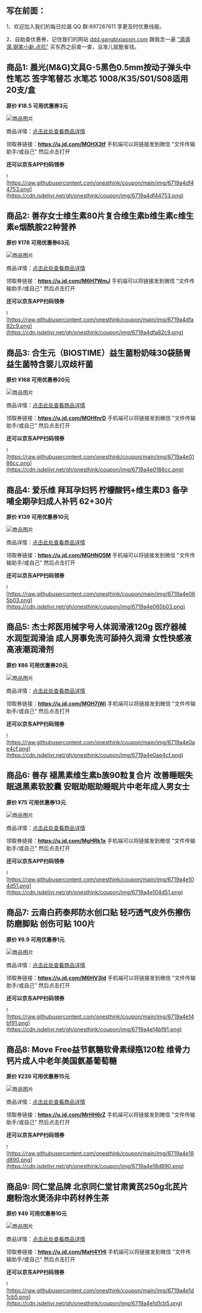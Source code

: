 ## 写在前面：

1、欢迎加入我们的每日捡漏 QQ 群:897287611 享更及时优惠线报。

2、自助查优惠券，记住我们的网站 [ddd.gangbixiaoxin.com](https://ddd.gangbixiaoxin.com) 跟我念一遍 ["滴滴滴.钢笔小新.点抗"](https://ddd.gangbixiaoxin.com) 买东西之前查一查，没准儿就能省钱。

## 商品1: 晨光(M&amp;G)文具G-5黑色0.5mm按动子弹头中性笔芯 签字笔替芯 水笔芯 1008/K35/S01/S08适用 20支/盒

**原价 ¥18.5 可用优惠券3元**

![商品图片](http://img14.360buyimg.com/n1/jfs/t1/208270/28/45404/121273/670cacc5F7f0440fc/aede7924453f51a1.jpg)

商品详情：[点击此处查看商品详情](https://union-click.jd.com/jdc?e=1003156031&amp;p=JF8BAZkJK1olXwIHVllaC0keCl8KE1kcWAYyEAEFVhQnWipNWhkeQxhZDAELXx9IHDRdBAlLARhaEQoBFxJSXzIGWQFRUUZiDSc4dCJLXTtIXj4TBUZxBwQoQTNQUAEPWx0cPWZDHSpcYQ1XRGptXlsCHQp2CwQ9cThgRBd9fwh3B2YAIyxUailOZyt_biNxP09-Hz0vADJzcG4KbDkcNGRbPwA-cStHeAxrRSxKLWF1HV4cfC9gXjpxRQFiKF9_MCo1QzNudwp8UiBUK29UNioUfxwnfSZAfT5RHG9gKAoEbB93RRUNbCRGGwoOZF9tC0oXBGYOHF0cWDYyVF5tXiUXAm4JGloVXQMAZF9tCE0UC2kKGVIQXA8CUW5dAEwn1MKwztGkiI67gMDV3_Kw1ua0z8WdbTYyV25dCUoVA2sPGlkVbTYCV25eOBV5AjwOGVpGCVRsCF0BVAwfVW1mHFscXgICVlhtCkoWAW04K2tVPV97MSI0VBVDQyptHQNVLlVYIRclTxh5BC9OEjt1HE92VTcbSAwSZioIK1sl)

领取券链接：**https://u.jd.com/MOHX3tf** 手机端可以将链接发到微信 "文件传输助手/或自己" 然后点击打开

**还可以京东APP扫码领券**

![https://raw.githubusercontent.com/onesthink/coupon/main/img/6719a4df44753.png](https://cdn.jsdelivr.net/gh/onesthink/coupon/img/6719a4df44753.png)

## 商品2: 善存女士维生素80片复合维生素b维生素c维生素e烟酰胺22种营养

**原价 ¥178 可用优惠券63元**

![商品图片](http://img14.360buyimg.com/n1/jfs/t1/241603/2/20643/160137/67177239F4278521d/9473a07ad9423f8f.jpg)

商品详情：[点击此处查看商品详情](https://union-click.jd.com/jdc?e=1003156031&amp;p=JF8BAa4JK1olXwIHUFhYC0wUAF8PElIdWgAKZBoCUBVIMzZNXhpXVhgcDwYCXhxDXHBTTkRHA1ocDBsJVFRORjNVFRlPGQoANzhfSCpxRRFsEjtiXm5JIiMjDAxgQQdmGQlSPGV2PxoKaDBsATB_Qh4USkYOI1wLWzJ0fC5-byxzKXJHFDwvczdgWSpMfzlyPmZYCls4eihrdxh_RTlnJnp1VRsZfDJOcw9QeBxiAnJgIxcUTDwVdzdgRD9mKl1bJCkqfBFydxtqbDgVH3F7DjwpUTxIex8cGS4BX3MyCSUmdxJ2RD9rcjlpOngGDy4Dd1VTY2MEK1olXgcCU1dbD00eBl84G1slH2jW8-uFq-PCjcPcq8_B_7bV7_qKrcQTM244G10WVQAAVlpeCkMVA18IE1wliqu6gdTs3cOu1_GAzOKyiI--gMDVOHsnAF8IGloXXQIFVVxdOHsXAF8LKwV7XFUEVl9fCkx5X2xURwVDFQZsU15aC0oTBms4GVoUXwQyZG5fay0VQw5uXSVxVGZ1VzYWfjZpByh_WTN7X1RFNT0pYw9AYxRzGQRiBEMDZF5t)

领取券链接：**https://u.jd.com/M6H7WmJ** 手机端可以将链接发到微信 "文件传输助手/或自己" 然后点击打开

**还可以京东APP扫码领券**

![https://raw.githubusercontent.com/onesthink/coupon/main/img/6719a4dfa82c9.png](https://cdn.jsdelivr.net/gh/onesthink/coupon/img/6719a4dfa82c9.png)

## 商品3: 合生元（BIOSTIME）益生菌粉奶味30袋肠胃益生菌特含婴儿双歧杆菌

**原价 ¥168 可用优惠券20元**

![商品图片](http://img14.360buyimg.com/n1/jfs/t1/186395/7/50102/213153/671915b7F0d69a397/75a846730871d1ce.jpg)

商品详情：[点击此处查看商品详情](https://union-click.jd.com/jdc?e=1003156031&amp;p=JF8BAbMJK1olXwIHVlhbC0wSC18IGloUXA4KVl1eDUsnRzBQRQQlBENHFRxWFlVMWzBeTA9KQl1XSwwDVFVPRjtUBAJQAVsMFgQZBEJAexwMHShKKW4HAlYHQAp_VjMOaVJLHWgADgMiXzVoBhVQbj4dBnF2MBdKSEdjeh9tbChyAnB7KD0qUTxQexpsfDlMPQRhNlc4ahFnRxl9YzJ3XFRJIwZUay9ka21_aVNlP19XECpfdC9sYAxJbzJlDn9xVBorfDxKVhZWQSxONVZgN14DcDJjYRZ7fARjNHZRIy0uX3tXYQkWGiISXmZ4AA0tAC5xRCdycAJ1UQoyVW5eCUsQCmkPHVIQbTYCVG4OZhBCHzxQRRlQBVpWV16LovDBpsHRpeYlXDYCUl1VDkkVCmoKG1kXbQYKU26KpfPCid7dk-LBw47V7fmIgffDnec4K2sWbQYDVVxdDEwWAW84K1sWbQUyCjBcW0wSC24BEzVJXlpeEw1UXiUQAGwKHV8cWTYAVV9fCnsnM2ZfYygRW3VdIDZYXkNNSy5gTgcTLw9cFDBfUhZoVBF3HiFNKGMKDykpbAInA18)

领取券链接：**https://u.jd.com/MOHfnrD** 手机端可以将链接发到微信 "文件传输助手/或自己" 然后点击打开

**还可以京东APP扫码领券**

![https://raw.githubusercontent.com/onesthink/coupon/main/img/6719a4e0186cc.png](https://cdn.jsdelivr.net/gh/onesthink/coupon/img/6719a4e0186cc.png)

## 商品4: 爱乐维 拜耳孕妇钙 柠檬酸钙+维生素D3 备孕哺全期孕妇成人补钙 62+30片

**原价 ¥139 可用优惠券10元**

![商品图片](http://img14.360buyimg.com/n1/jfs/t1/3209/22/26209/133952/670a37f5F4ef0585a/76e1dd7ce0c1ce8c.jpg)

商品详情：[点击此处查看商品详情](https://union-click.jd.com/jdc?e=1003156031&amp;p=JF8BAakJK1olXwIHVlxcDkIXBF8IGloVXAAHVlpcCkonRzBQRQQlBENHFRxWFlVMWzBeTA9KQl1XSwwDVFVPRjtUBAJQAVsMFgQZBBkRQywBYQV1Jl92Khk-YzdAUytdRAtQX2gAVlk5DiJVVAdsGRlsNXxgF1ZKSEdjeh9tbDhyHHFrKDgqeyBTexpsfjlMJQR1NlYqahJ3RxltYzx3XFRJNAZVeC9kc21reVJ2P1xQXD0_cC5sYAxWbSJlOX9hJxspCTxKVhZJWj1eNnB1DgxfcDJjYRtBUgViAlRrLT0mX3tsXB93Ww19OmULADsoDilCS2oIYidTUQoyVW5eCUsQCmkPHVIQbTYCVG4fZp2ug7qAuo2f2FRDFm5cOEsRAGcOGVkRXgEDVVltCEMQM7ilo46f7NOK7YrDgJyupLqBp4-L1TYyZF1tCEoWAW8MHFoXXTYyVF1tC3tJbW5bHF4dXA8KOgJeVBdJWzRVdVwWXQ8HV15YOEkWAm0KK2slDwBCF1cnVitsWht2XDh-IVFSEAsCWA4VbW0KHD8TNERVPDpfSjJ_eQ1LE2sVbQ)

领取券链接：**https://u.jd.com/MGHNO5M** 手机端可以将链接发到微信 "文件传输助手/或自己" 然后点击打开

**还可以京东APP扫码领券**

![https://raw.githubusercontent.com/onesthink/coupon/main/img/6719a4e065b03.png](https://cdn.jsdelivr.net/gh/onesthink/coupon/img/6719a4e065b03.png)

## 商品5: 杰士邦医用械字号人体润滑液120g 医疗器械 水润型润滑油 成人房事免洗可舔持久润滑 女性快感液高液潮润滑剂

**原价 ¥86 可用优惠券20元**

![商品图片](http://img14.360buyimg.com/n1/jfs/t1/190726/6/49910/122071/671667cbFc9f10483/3b459d56e648c5e7.jpg)

商品详情：[点击此处查看商品详情](https://union-click.jd.com/jdc?e=1003156031&amp;p=JF8BAawJK1olXwIHUVhZAUsRA18IGloUWA8AUlpeDE0nRzBQRQQlBENHFRxWFlVMWzBeTA9KQl1XSwwDVFVPRjtUBAJQAVsMFgQZBEoXChN_TDpxXw5qFi0YbRESS21pEhBUH2gAMCYECCt8fzVJWSxKNl10FwlKSEdjeh9tbChiAXJdBjgqUThWexpsfTlPNQRhNlc9ahJvRw9TYCx3FFRJIxZUaC9ka21-eVNjP1xhEz0_dCJsYAxWb1lDDnJhKxkqCTxKVhZJWjgXCG1iDhgecDJjYRtRcARhAmZnIC0UX3t-YCZTXF9xCWZQFF4PdxFlCzx0UzpTUQoyVW5eCUsQCmkPHVIQbTYCVG4OZpy7gruagYOmytOLyIr3hHsWM28OGFMTXwQGV1daCUsnA2cPK4y45dOI5YvVsZ-Ji7ixvI6c4dKc3G5tOEgnA24JGVsRWgcAVG5tCEgnAF9WdVpGWgEDXV5VZhcUXzNWQQBJMwEBVF5dDkofM20JGlkXbTYyVV5UdDxAYgsKEzNXLkNnDlsVCioeSC5KdVlxJV8CNDUhUgpVdDBjQC1WCjYCZA)

领取券链接：**https://u.jd.com/MOH7jWi** 手机端可以将链接发到微信 "文件传输助手/或自己" 然后点击打开

**还可以京东APP扫码领券**

![https://raw.githubusercontent.com/onesthink/coupon/main/img/6719a4e0ae4cf.png](https://cdn.jsdelivr.net/gh/onesthink/coupon/img/6719a4e0ae4cf.png)

## 商品6: 善存 褪黑素维生素b族90粒复合片 改善睡眠失眠退黑素软胶囊 安眠助眠助睡眠片中老年成人男女士

**原价 ¥75 可用优惠券13元**

![商品图片](http://img14.360buyimg.com/n1/jfs/t1/182784/15/49123/149024/6717723cF7b64a480/a68036d0a9735c03.jpg)

商品详情：[点击此处查看商品详情](https://union-click.jd.com/jdc?e=1003156031&amp;p=JF8BAa4JK1olXwIHUFhdCU8fB18LGVscXwcCZBoCUBVIMzZNXhpXVhgcDwYCXhxDXHBTTkRHA1ocDBsJVFRORjNVFRlPGQpjFV0GfRITdTBVGghgKUYBMwk7eDRHYjpmGS92LUd7Ej4IDxNPYhd4ei5ISkYOIFwhajJkaCt8byxzKnJHFjwkezdgWS0Bfzl-Pn9mClY4ejRrYDJ8EzlsInp2VRsBfCl_ZwxQeBxiAnJnIwciTz9IazdgRD9mOwRXMDopAU11AhtqbDgVH3JdBjgqezhSex8cGS4BX3MyHTkeTChuUz9rQi1hXXh6FzUbdCxVRWMEK1olXgcCU1dbD00eBl84G1slH2jW8-uFq-PCjcPcq8_B_7bV7_qKrcQTM244G10WVQAAVldYDUwXBl8IE1wliqu6gdTs3cOu1_GAzOKyiI--gMDVOHsnAF8IGloXXQIFVVxdOHsXAF8LKwV7XFUFUVddC0x5X2xURxxHCFtsU11eCksWAWg4GVoUXwQyZG48SUhMdjYMbQRIXFV3IB5ebxxxcxBYeg57X3JhJB8kTitCBDdQeiNlPHNfZF5t)

领取券链接：**https://u.jd.com/MgHRk1x** 手机端可以将链接发到微信 "文件传输助手/或自己" 然后点击打开

**还可以京东APP扫码领券**

![https://raw.githubusercontent.com/onesthink/coupon/main/img/6719a4e104d51.png](https://cdn.jsdelivr.net/gh/onesthink/coupon/img/6719a4e104d51.png)

## 商品7: 云南白药泰邦防水创口贴  轻巧透气皮外伤擦伤防磨脚贴 创伤可贴 100片

**原价 ¥9.9 可用优惠券1元**

![商品图片](http://img14.360buyimg.com/n1/jfs/t1/185251/31/49957/152483/6715ebd8Fc36503a0/18dc76520070d704.jpg)

商品详情：[点击此处查看商品详情](https://union-click.jd.com/jdc?e=1003156031&amp;p=JF8BAa8JK1olXwYLVVxUDE0UAV8IGloUXA4HUltYAUInRzBQRQQlBENHFRxWFlVMWzBeTA9KQl1XSwwDVFVPRjtUBAJQAVsMFgQZBCliRwlXRT5RDQ9REy0qTh9ccGxPcBIVGmgANDgIfSBCRiZ2UyMUNHt7LwlKSEdjeh9tbChyAnFrBjcpe0tLexpsfzlPLQR0JlYrahJrRwxDYz93XHpJIBZUay9ke21-aVNmP19hCyo0cz1sYAxWbSJxPn9xJxspUjxKVhZJWDlOKm1nIy4dcDJjZhZ7ZBlhNGZiLS0iX3seBAxBW1kWR2UDMggPaDVVfiYPUlNDUQoyVW5eCUsQCmkPHVIQbTYCVG4fZpKnqLuFso290d--yonikZ-fjV8JK1sTXg4EVlxUDU8fBm84G1MSbdGv7IvXuZ6furuWk4ys-tOL6IrDgHsnM2w4G1oUXwYGU19fCHsnA2w4GGtLMwdRU1sNCU1EbTMLRwdSCFJYOlleCE4UCmoNK1kUXAQAZG5taj5TZTBWfh9FVFVFJykbXABkAChjUltSMwRiMgsoYx5SShFAY1p8IH95A25dOA)

领取券链接：**https://u.jd.com/M6HV3ld** 手机端可以将链接发到微信 "文件传输助手/或自己" 然后点击打开

**还可以京东APP扫码领券**

![https://raw.githubusercontent.com/onesthink/coupon/main/img/6719a4e14bf91.png](https://cdn.jsdelivr.net/gh/onesthink/coupon/img/6719a4e14bf91.png)

## 商品8: Move Free益节氨糖软骨素绿瓶120粒 维骨力钙片成人中老年美国氨基葡萄糖

**原价 ¥239 可用优惠券15元**

![商品图片](http://img14.360buyimg.com/n1/jfs/t1/173827/26/50255/151853/6718947cF0b9bcc8b/a47e99167e135a85.jpg)

商品详情：[点击此处查看商品详情](https://union-click.jd.com/jdc?e=1003156031&amp;p=JF8BAaUJK1olXwMBUFlfDE4RAF8LHVIcWwQAZBoCUBVIMzZNXhpXVhgcDwYCXhxDXHBTTkRHA1ocDBsJVFRORjNVFRlPGQpUMjsVb0t_ZilbXCZsGlhQMzkNWBNWWQdmGRNRFGBrLBcACSt3VTFqQ11TSkYOIFwPWzJkeCp8QSxzKnJHEzwkczdjAi0OfzJmPnJ2Clc4cThrdDJ8HTlsBHp7IBxaa0lNYw96eBxiAnZlIz1dTz9uazdgRD9mKnQCKikAAQhhZxtqbCgVAnJrNDsqQShLex8cGS4BX3MyUkAvVVEJARFrEg9cDmJQL0A-DEhEY2MEK1olXgcCU1dbD00eBl84G1slH2hABgcFXxwL2tmTwvqBbQcyVFheAE0VAWYNHVwdXjYCXFlt3-av1uW5ztOsiZiKg-f63cKr1_GAK2slXjYCVV9fCE8QAm0IK2sVXjYBZAAzCRgQBmcJEgt7AQVeCBkJSxl5BGwLGFwSWwcyVl9cCkknM19efT5dOgZqMRgOTzZuRDFafDxFDV5DDjYzCgNTSglhYxJIXGZiAgA_UE1RM284)

领取券链接：**https://u.jd.com/MrHH6rZ** 手机端可以将链接发到微信 "文件传输助手/或自己" 然后点击打开

**还可以京东APP扫码领券**

![https://raw.githubusercontent.com/onesthink/coupon/main/img/6719a4e18d890.png](https://cdn.jsdelivr.net/gh/onesthink/coupon/img/6719a4e18d890.png)

## 商品9: 同仁堂品牌 北京同仁堂甘肃黄芪250g北芪片磨粉泡水煲汤非中药材养生茶

**原价 ¥49 可用优惠券10元**

![商品图片](http://img14.360buyimg.com/n1/jfs/t1/135080/39/49243/222101/6718bbe0F285b527d/f0fa2c5852a60443.jpg)

商品详情：[点击此处查看商品详情](https://union-click.jd.com/jdc?e=1003156031&amp;p=JF8BAacJK1olXwIHUF9ZDUkQBV8IGloUWAcKUlhVDkgnRzBQRQQlBENHFRxWFlVMWzBeTA9KQl1XSwwDVFVPRjtUBAJQAVsMFgQZBA9cB28PGxsQGWdpJgI0DCMTBzQMHw5vL2gAAwgrQwxXRTlOZSAVL1x-KSlKSEdjeh9tbChiGXB7BjokazBVexpvbTlMDwR1DFc-ahJzRwxtYC13FGZJNBZVfi9jY218Q1NiP19xECkCczxsYAxJbyJ1DX9xNwIqfDxKVhZJWixsPntlI1cfcDJjYRZ7ZBxhNHpkLS0UX3tlYzt_RiZtIWZLKildaUxFdRFDWVNDUQoyVW5eCUsQCmkPHVIQbTYCVG4LZksWAm4JGlsXWwQyVW5dDkgfBW0KEl8UWQ4KZF5VD3vArtfdkerA1b_WytaKsezCitPchdMlbTYBZF5cCUkXB2gJGVslbQYBZF1tViUWUGgNHFtHCGheVwIBTx1cSwEPGFsRWgUEXG5fCUoVAV84Kx9eWQYFVB5YTCp8cTNhHzMRWV0GUAsneiUVVDl-UBxVG1BEKiVdehFrfhg4G2s)

领取券链接：**https://u.jd.com/MaH4YHI** 手机端可以将链接发到微信 "文件传输助手/或自己" 然后点击打开

**还可以京东APP扫码领券**

![https://raw.githubusercontent.com/onesthink/coupon/main/img/6719a4e1d1cb5.png](https://cdn.jsdelivr.net/gh/onesthink/coupon/img/6719a4e1d1cb5.png)

